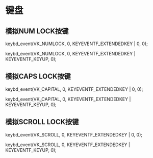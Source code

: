 # 键盘

## 模拟NUM LOCK按键

keybd_event(VK_NUMLOCK, 0, KEYEVENTF_EXTENDEDKEY | 0, 0);

keybd_event(VK_NUMLOCK, 0, KEYEVENTF_EXTENDEDKEY | KEYEVENTF_KEYUP, 0);	

## 模拟CAPS LOCK按键

keybd_event(VK_CAPITAL, 0, KEYEVENTF_EXTENDEDKEY | 0, 0);

keybd_event(VK_CAPITAL, 0, KEYEVENTF_EXTENDEDKEY | KEYEVENTF_KEYUP, 0);	

## 模拟SCROLL LOCK按键

keybd_event(VK_SCROLL, 0, KEYEVENTF_EXTENDEDKEY | 0, 0);

keybd_event(VK_SCROLL, 0, KEYEVENTF_EXTENDEDKEY | KEYEVENTF_KEYUP, 0);
